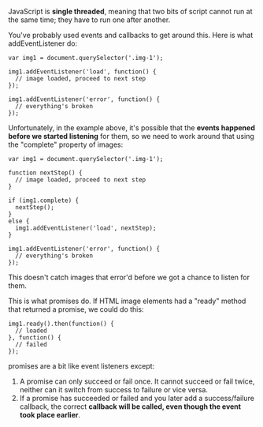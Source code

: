 JavaScript is **single threaded**, meaning that two bits of script cannot run at the same time; they have to run one after another. 

You've probably used events and callbacks to get around this. Here is what addEventListener do:

```
var img1 = document.querySelector('.img-1');

img1.addEventListener('load', function() {
  // image loaded, proceed to next step
});

img1.addEventListener('error', function() {
  // everything's broken
});
```

Unfortunately, in the example above, it's possible that the **events happened before we started listening** for them, 
so we need to work around that using the "complete" property of images:

```
var img1 = document.querySelector('.img-1');

function nextStep() {
  // image loaded, proceed to next step
}

if (img1.complete) {
  nextStep();
}
else {
  img1.addEventListener('load', nextStep);
}

img1.addEventListener('error', function() {
  // everything's broken
});
```

This doesn't catch images that error'd before we got a chance to listen for them.

This is what promises do. If HTML image elements had a "ready" method that returned a promise, we could do this:

```
img1.ready().then(function() {
  // loaded
}, function() {
  // failed
});
```

promises are a bit like event listeners except:

1. A promise can only succeed or fail once. It cannot succeed or fail twice, 
neither can it switch from success to failure or vice versa.
2. If a promise has succeeded or failed and you later add a success/failure callback, the correct **callback will be called, 
even though the event took place earlier**.
